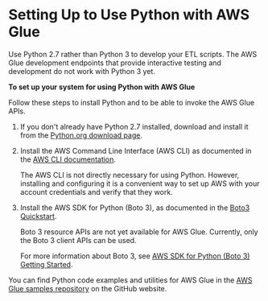 # Setting Up to Use Python with AWS Glue<a name="aws-glue-programming-python-setup"></a>

Use Python 2\.7 rather than Python 3 to develop your ETL scripts\. The AWS Glue development endpoints that provide interactive testing and development do not work with Python 3 yet\.

**To set up your system for using Python with AWS Glue**

Follow these steps to install Python and to be able to invoke the AWS Glue APIs\. 

1. If you don't already have Python 2\.7 installed, download and install it from the [Python\.org download page](https://www.python.org/downloads/)\.

1. Install the AWS Command Line Interface \(AWS CLI\) as documented in the [AWS CLI documentation](https://docs.aws.amazon.com/cli/latest/userguide/installing.html)\.

   The AWS CLI is not directly necessary for using Python\. However, installing and configuring it is a convenient way to set up AWS with your account credentials and verify that they work\.

1. Install the AWS SDK for Python \(Boto 3\), as documented in the [Boto3 Quickstart](http://boto3.amazonaws.com/v1/documentation/api/latest/guide/quickstart.html)\.

   Boto 3 resource APIs are not yet available for AWS Glue\. Currently, only the Boto 3 client APIs can be used\.

   For more information about Boto 3, see [AWS SDK for Python \(Boto 3\) Getting Started](http://boto3.amazonaws.com/v1/documentation/api/latest/index.html)\.

You can find Python code examples and utilities for AWS Glue in the [AWS Glue samples repository](https://github.com/awslabs/aws-glue-samples) on the GitHub website\.